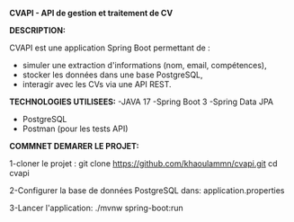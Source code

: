 **CVAPI - API de gestion et traitement de CV**


**DESCRIPTION:**

CVAPI est une application Spring Boot permettant de :
- simuler une extraction d'informations (nom, email, compétences),
- stocker les données dans une base PostgreSQL,
- interagir avec les CVs via une API REST.


**TECHNOLOGIES UTILISEES:**
  -JAVA 17
  -Spring Boot 3
  -Spring Data JPA
  - PostgreSQL
  - Postman (pour les tests API)


**COMMNET DEMARER LE PROJET:**

1-cloner le projet :
git clone https://github.com/khaoulammn/cvapi.git
cd cvapi

2-Configurer la base de données PostgreSQL dans:
application.properties

3-Lancer l'application:
./mvnw spring-boot:run

